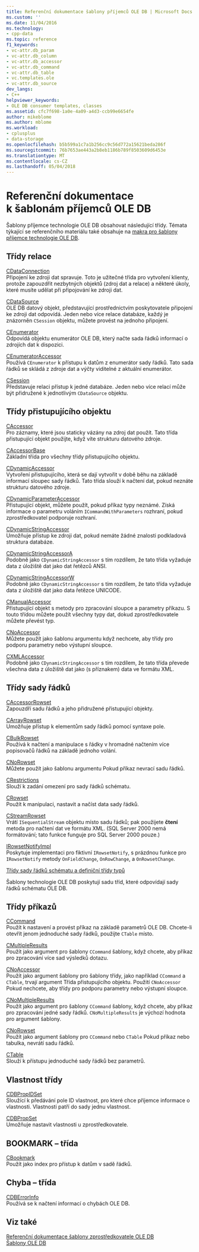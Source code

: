 ```yaml
---
title: Referenční dokumentace šablony příjemců OLE DB | Microsoft Docs
ms.custom: ''
ms.date: 11/04/2016
ms.technology:
- cpp-data
ms.topic: reference
f1_keywords:
- vc-attr.db_param
- vc-attr.db_column
- vc-attr.db_accessor
- vc-attr.db_command
- vc-attr.db_table
- vc.templates.ole
- vc-attr.db_source
dev_langs:
- C++
helpviewer_keywords:
- OLE DB consumer templates, classes
ms.assetid: cfc7f698-1a0e-4a09-a4d3-ccb99e6654fe
author: mikeblome
ms.author: mblome
ms.workload:
- cplusplus
- data-storage
ms.openlocfilehash: b5b599a1c7a1b256cc9c56d772a15621beda286f
ms.sourcegitcommit: 76b7653ae443a2b8eb1186b789f8503609d6453e
ms.translationtype: MT
ms.contentlocale: cs-CZ
ms.lasthandoff: 05/04/2018
---
```

# <a name="ole-db-consumer-templates-reference"></a>Referenční dokumentace k šablonám příjemců OLE DB
Šablony příjemce technologie OLE DB obsahovat následující třídy. Témata týkající se referenčního materiálu také obsahuje na [makra pro šablony příjemce technologie OLE DB](../../data/oledb/macros-and-global-functions-for-ole-db-consumer-templates.md).  
  
## <a name="session-classes"></a>Třídy relace  
 [CDataConnection](../../data/oledb/cdataconnection-class.md)  
 Připojení ke zdroji dat spravuje. Toto je užitečné třída pro vytvoření klienty, protože zapouzdřit nezbytných objektů (zdroj dat a relace) a některé úkoly, které musíte udělat při připojování ke zdroji dat.  
  
 [CDataSource](../../data/oledb/cdatasource-class.md)  
 OLE DB datový objekt, představující prostřednictvím poskytovatele připojení ke zdroji dat odpovídá. Jeden nebo více relace databáze, každý je znázorněn `CSession` objektu, můžete provést na jednoho připojení.  
  
 [CEnumerator](../../data/oledb/cenumerator-class.md)  
 Odpovídá objektu enumerátor OLE DB, který načte sada řádků informací o zdrojích dat k dispozici.  
  
 [CEnumeratorAccessor](../../data/oledb/cenumeratoraccessor-class.md)  
 Používá `CEnumerator` k přístupu k datům z enumerátor sady řádků. Tato sada řádků se skládá z zdroje dat a výčty viditelné z aktuální enumerátor.  
  
 [CSession](../../data/oledb/csession-class.md)  
 Představuje relaci přístup k jedné databáze. Jeden nebo více relací může být přidružené k jednotlivým `CDataSource` objektu.  
  
## <a name="accessor-classes"></a>Třídy přistupujícího objektu  
 [CAccessor](../../data/oledb/caccessor-class.md)  
 Pro záznamy, které jsou staticky vázány na zdroj dat použít. Tato třída přistupující objekt použijte, když víte strukturu datového zdroje.  
  
 [CAccessorBase](../../data/oledb/caccessorbase-class.md)  
 Základní třída pro všechny třídy přistupujícího objektu.  
  
 [CDynamicAccessor](../../data/oledb/cdynamicaccessor-class.md)  
 Vytvoření přistupujícího, která se dají vytvořit v době běhu na základě informací sloupec sady řádků. Tato třída slouží k načtení dat, pokud neznáte strukturu datového zdroje.  
  
 [CDynamicParameterAccessor](../../data/oledb/cdynamicparameteraccessor-class.md)  
 Přistupující objekt, můžete použít, pokud příkaz typy neznámé. Získá informace o parametru voláním `ICommandWithParameters` rozhraní, pokud zprostředkovatel podporuje rozhraní.  
  
 [CDynamicStringAccessor](../../data/oledb/cdynamicstringaccessor-class.md)  
 Umožňuje přístup ke zdroji dat, pokud nemáte žádné znalosti podkladová struktura databáze.  
  
 [CDynamicStringAccessorA](../../data/oledb/cdynamicstringaccessora-class.md)  
 Podobně jako `CDynamicStringAccessor` s tím rozdílem, že tato třída vyžaduje data z úložiště dat jako dat řetězců ANSI.  
  
 [CDynamicStringAccessorW](../../data/oledb/cdynamicstringaccessorw-class.md)  
 Podobně jako `CDynamicStringAccessor` s tím rozdílem, že tato třída vyžaduje data z úložiště dat jako data řetězce UNICODE.  
  
 [CManualAccessor](../../data/oledb/cmanualaccessor-class.md)  
 Přistupující objekt s metody pro zpracování sloupce a parametry příkazu. S touto třídou můžete použít všechny typy dat, dokud zprostředkovatele můžete převést typ.  
  
 [CNoAccessor](../../data/oledb/cnoaccessor-class.md)  
 Můžete použít jako šablonu argumentu když nechcete, aby třídy pro podporu parametry nebo výstupní sloupce.  
  
 [CXMLAccessor](../../data/oledb/cxmlaccessor-class.md)  
 Podobně jako `CDynamicStringAccessor` s tím rozdílem, že tato třída převede všechna data z úložiště dat jako (s příznakem) data ve formátu XML.  
  
## <a name="rowset-classes"></a>Třídy sady řádků  
 [CAccessorRowset](../../data/oledb/caccessorrowset-class.md)  
 Zapouzdří sadu řádků a jeho přidružené přistupující objekty.  
  
 [CArrayRowset](../../data/oledb/carrayrowset-class.md)  
 Umožňuje přístup k elementům sady řádků pomocí syntaxe pole.  
  
 [CBulkRowset](../../data/oledb/cbulkrowset-class.md)  
 Používá k načtení a manipulace s řádky v hromadné načtením více popisovačů řádků na základě jednoho volání.  
  
 [CNoRowset](../../data/oledb/cnorowset-class.md)  
 Můžete použít jako šablonu argumentu Pokud příkaz nevrací sadu řádků.  
  
 [CRestrictions](../../data/oledb/crestrictions-class.md)  
 Slouží k zadání omezení pro sady řádků schématu.  
  
 [CRowset](../../data/oledb/crowset-class.md)  
 Použít k manipulaci, nastavit a načíst data sady řádků.  
  
 [CStreamRowset](../../data/oledb/cstreamrowset-class.md)  
 Vrátí `ISequentialStream` objektu místo sadu řádků; pak použijete **čtení** metoda pro načtení dat ve formátu XML. (SQL Server 2000 nemá formátování; tato funkce funguje pro SQL Server 2000 pouze.)  
  
 [IRowsetNotifyImpl](../../data/oledb/irowsetnotifyimpl-class.md)  
 Poskytuje implementaci pro fiktivní `IRowsetNotify`, s prázdnou funkce pro `IRowsetNotify` metody `OnFieldChange`, `OnRowChange`, a `OnRowsetChange`.  
  
 [Třídy sady řádků schématu a definiční třídy typů](../../data/oledb/schema-rowset-classes-and-typedef-classes.md)  
  
 Šablony technologie OLE DB poskytují sadu tříd, které odpovídají sady řádků schématu OLE DB.  
  
## <a name="command-classes"></a>Třídy příkazů  
 [CCommand](../../data/oledb/ccommand-class.md)  
 Použít k nastavení a provést příkaz na základě parametrů OLE DB. Chcete-li otevřít jenom jednoduché sady řádků, použijte `CTable` místo.  
  
 [CMultipleResults](../../data/oledb/cmultipleresults-class.md)  
 Použít jako argument pro šablony `CCommand` šablony, když chcete, aby příkaz pro zpracování více sad výsledků dotazu.  
  
 [CNoAccessor](../../data/oledb/cnoaccessor-class.md)  
 Použít jako argument šablony pro šablony třídy, jako například `CCommand` a `CTable`, trvají argument Třída přistupujícího objektu. Použití `CNoAccessor` Pokud nechcete, aby třídy pro podporu parametry nebo výstupní sloupce.  
  
 [CNoMultipleResults](../../data/oledb/cnomultipleresults-class.md)  
 Použít jako argument pro šablony `CCommand` šablony, když chcete, aby příkaz pro zpracování jedné sady řádků. `CNoMultipleResults` je výchozí hodnota pro argument šablony.  
  
 [CNoRowset](../../data/oledb/cnorowset-class.md)  
 Použít jako argument šablony pro `CCommand` nebo `CTable` Pokud příkaz nebo tabulka, nevrátí sadu řádků.  
  
 [CTable](../../data/oledb/ctable-class.md)  
 Slouží k přístupu jednoduché sady řádků bez parametrů.  
  
## <a name="property-classes"></a>Vlastnost třídy  
 [CDBPropIDSet](../../data/oledb/cdbpropidset-class.md)  
 Sloužící k předávání pole ID vlastnost, pro které chce příjemce informace o vlastnosti. Vlastnosti patří do sady jednu vlastnost.  
  
 [CDBPropSet](../../data/oledb/cdbpropset-class.md)  
 Umožňuje nastavit vlastnosti u zprostředkovatele.  
  
## <a name="bookmark-class"></a>BOOKMARK – třída  
 [CBookmark](../../data/oledb/cbookmark-class.md)  
 Použít jako index pro přístup k datům v sadě řádků.  
  
## <a name="error-class"></a>Chyba – třída  
 [CDBErrorInfo](../../data/oledb/cdberrorinfo-class.md)  
 Používá se k načtení informací o chybách OLE DB.  
  
## <a name="see-also"></a>Viz také  
 [Referenční dokumentace šablony zprostředkovatele OLE DB](../../data/oledb/ole-db-provider-templates-reference.md)   
 [Šablony OLE DB](../../data/oledb/ole-db-templates.md)